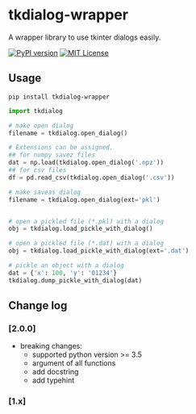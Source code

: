 # tkdialog-wrapper

A wrapper library to use tkinter dialogs easily.

[![PyPI version](https://badge.fury.io/py/tkdialog-wrapper.svg)](https://badge.fury.io/py/tkdialog-wrapper) [![MIT License](http://img.shields.io/badge/license-MIT-blue.svg?style=flat)](LICENSE)

## Usage

`pip install tkdialog-wrapper`

```python
import tkdialog

# make open dialog
filename = tkdialog.open_dialog()

# Extensions can be assigned.
## for numpy savez files
dat = np.load(tkdialog.open_dialog('.npz'))
## for csv files
df = pd.read_csv(tkdialog.open_dialog('.csv'))

# make saveas dialog
filename = tkdialog.open_dialog(ext='pkl')


# open a pickled file (*.pkl) with a dialog
obj = tkdialog.load_pickle_with_dialog()

# open a pickled file (*.dat) with a dialog
obj = tkdialog.load_pickle_with_dialog(ext='.dat')

# pickle an object with a dialog
dat = {'x': 100, 'y': '01234'}
tkdialog.dump_pickle_with_dialog(dat)
```

## Change log
### [2.0.0]
- breaking changes:
  - supported python version >= 3.5
  - argument of all functions
  - add docstring
  - add typehint

### [1.x]
